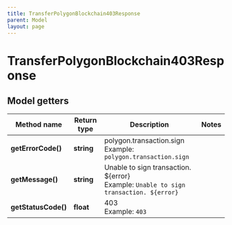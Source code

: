 ```yaml
---
title: TransferPolygonBlockchain403Response
parent: Model
layout: page
---
```


# TransferPolygonBlockchain403Response

## Model getters

Method name | Return type | Description | Notes
------------ | ------------- | ------------- | -------------
**getErrorCode()** | **string** | polygon.transaction.sign <br>Example: `polygon.transaction.sign` |
**getMessage()** | **string** | Unable to sign transaction. ${error} <br>Example: `Unable to sign transaction. ${error}` |
**getStatusCode()** | **float** | 403 <br>Example: `403` |

